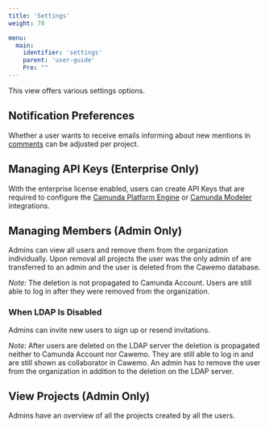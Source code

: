 ```yaml
---
title: 'Settings'
weight: 70

menu:
  main:
    identifier: 'settings'
    parent: 'user-guide'
    Pre: ""
---
```


This view offers various settings options.

## Notification Preferences

Whether a user wants to receive emails informing about new mentions in [comments](../diagrams#comments) can be adjusted per project.

## Managing API Keys (Enterprise Only)

With the enterprise license enabled, users can create API Keys that are required to configure the [Camunda Platform Engine](../../technical-guide/integrations/engine/) or [Camunda Modeler](../../technical-guide/integrations/modeler/) integrations.

## Managing Members (Admin Only)

Admins can view all users and remove them from the organization individually.
Upon removal all projects the user was the only admin of are transferred to an admin and the user is deleted from the Cawemo database.

_Note:_ The deletion is not propagated to Camunda Account.
Users are still able to log in after they were removed from the organization.

### When LDAP Is Disabled

Admins can invite new users to sign up or resend invitations.

_Note:_ After users are deleted on the LDAP server the deletion is propagated neither to Camunda Account nor Cawemo.
They are still able to log in and are still shown as collaborator in Cawemo.
An admin has to remove the user from the organization in addition to the deletion on the LDAP server.

## View Projects (Admin Only)

Admins have an overview of all the projects created by all the users.
